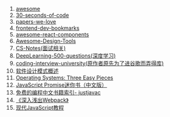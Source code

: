 1. <a href="https://github.com/sindresorhus/awesome">awesome</a>
2. <a href="https://github.com/30-seconds/30-seconds-of-code">30-seconds-of-code</a>
3. <a href="https://github.com/papers-we-love/papers-we-love">papers-we-love</a>
4. <a href="https://github.com/dypsilon/frontend-dev-bookmarks">frontend-dev-bookmarks</a>
5. <a href="https://github.com/brillout/awesome-react-components">awesome-react-components</a>
6. <a href="https://github.com/LisaDziuba/Awesome-Design-Tools">Awesome-Design-Tools</a>
7. <a href="https://github.com/CyC2018/CS-Notes">CS-Notes(面试相关)</a>
8. <a href="https://github.com/scutan90/DeepLearning-500-questions">DeepLearning-500-questions(深度学习)</a>
9. <a href="https://github.com/jwasham/coding-interview-university">coding-interview-university(原作者原先为了进谷歌而弄得库)</a>
10. <a href="http://c.biancheng.net/view/1317.html">软件设计模式概述</a>
11. <a href="http://pages.cs.wisc.edu/~remzi/OSTEP/#book-chapters">Operating Systems: Three Easy Pieces</a>
12. <a href="http://liubin.org/promises-book/">JavaScript Promise迷你书（中文版）</a>
13. <a href="https://github.com/justjavac/free-programming-books-zh_CN">免费的编程中文书籍索引- justjavac</a>
14. <a href="https://github.com/gwuhaolin/dive-into-webpack">《深入浅出Webpack》</a>
15. <a href="https://zh.javascript.info/">现代JavaScript教程</a>
